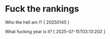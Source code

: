 # Fuck the rankings

Who the hell am I?
{ 20250145 }

What fucking year is it?
[ 2025-07-15T03:13:20Z ]
